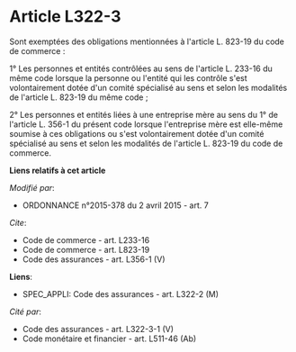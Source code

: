 # Article L322-3

Sont exemptées des obligations mentionnées à l'article L. 823-19 du code de commerce : 

1° Les personnes et entités contrôlées au sens de l'article L. 233-16 du même code lorsque la personne ou l'entité qui les
contrôle s'est volontairement dotée d'un comité spécialisé au sens et selon les modalités de l'article L. 823-19 du même
code ; 

2° Les personnes et entités liées à une entreprise mère au sens du 1° de l'article L. 356-1 du présent code lorsque
l'entreprise mère est elle-même soumise à ces obligations ou s'est volontairement dotée d'un comité spécialisé au sens et
selon les modalités de l'article L. 823-19 du code de commerce.

**Liens relatifs à cet article**

_Modifié par_:

  - ORDONNANCE n°2015-378 du 2 avril 2015 - art. 7

_Cite_:

  - Code de commerce - art. L233-16
  - Code de commerce - art. L823-19
  - Code des assurances - art. L356-1 (V)

**Liens**:

  - SPEC_APPLI: Code des assurances - art. L322-2 (M)

_Cité par_:

  - Code des assurances - art. L322-3-1 (V)
  - Code monétaire et financier - art. L511-46 (Ab)
